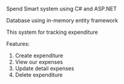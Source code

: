 Spend Smart system using C# and ASP.NET

Database using in-memory entity framework

This system for tracking expenditure

Features:
1. Create expenditure
2. View our expenses
3. Update detail expenses
4. Delete expenditure
